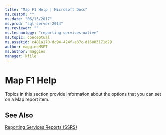 ```yaml
---
title: "Map F1 Help | Microsoft Docs"
ms.custom: ""
ms.date: "06/13/2017"
ms.prod: "sql-server-2014"
ms.reviewer: ""
ms.technology: "reporting-services-native"
ms.topic: conceptual
ms.assetid: c481a170-dc94-424f-a37c-d16003171d29
author: maggiesMSFT
ms.author: maggies
manager: kfile
---
```

# Map F1 Help
  Topics in this section provide information about the options that you can set on a Map report item.  
  
## See Also  
 [Reporting Services Reports &#40;SSRS&#41;](reports/reporting-services-reports-ssrs.md)  
  
  
